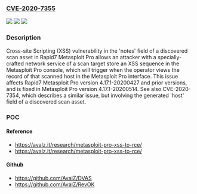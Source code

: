 ### [CVE-2020-7355](https://cve.mitre.org/cgi-bin/cvename.cgi?name=CVE-2020-7355)
![](https://img.shields.io/static/v1?label=Product&message=Metasploit%20Pro&color=blue)
![](https://img.shields.io/static/v1?label=Version&message=4.17.1-20200427%3C%3D%204.17.1-20200427%20&color=brighgreen)
![](https://img.shields.io/static/v1?label=Vulnerability&message=CWE-79%20Cross-site%20Scripting%20(XSS)&color=brighgreen)

### Description

Cross-site Scripting (XSS) vulnerability in the 'notes' field of a discovered scan asset in Rapid7 Metasploit Pro allows an attacker with a specially-crafted network service of a scan target store an XSS sequence in the Metasploit Pro console, which will trigger when the operator views the record of that scanned host in the Metasploit Pro interface. This issue affects Rapid7 Metasploit Pro version 4.17.1-20200427 and prior versions, and is fixed in Metasploit Pro version 4.17.1-20200514. See also CVE-2020-7354, which describes a similar issue, but involving the generated 'host' field of a discovered scan asset.

### POC

#### Reference
- https://avalz.it/research/metasploit-pro-xss-to-rce/
- https://avalz.it/research/metasploit-pro-xss-to-rce/

#### Github
- https://github.com/AvalZ/DVAS
- https://github.com/AvalZ/RevOK

